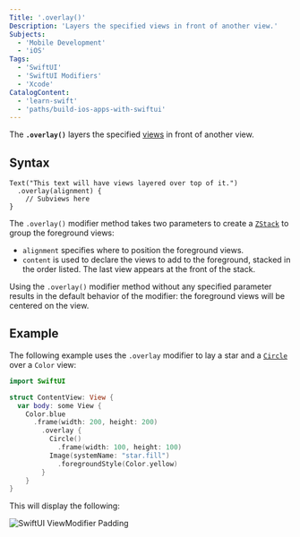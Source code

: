 ```yaml
---
Title: '.overlay()'
Description: 'Layers the specified views in front of another view.'
Subjects:
  - 'Mobile Development'
  - 'iOS'
Tags:
  - 'SwiftUI'
  - 'SwiftUI Modifiers'
  - 'Xcode'
CatalogContent:
  - 'learn-swift'
  - 'paths/build-ios-apps-with-swiftui'
---
```


The **`.overlay()`** layers the specified [views](https://www.codecademy.com/resources/docs/swiftui/views) in front of another view.

## Syntax

```pseudo
Text("This text will have views layered over top of it.")
  .overlay(alignment) {
    // Subviews here
}
```

The `.overlay()` modifier method takes two parameters to create a [`ZStack`](https://www.codecademy.com/resources/docs/swiftui/views/terms/zstack) to group the foreground views:

- `alignment` specifies where to position the foreground views.
- `content` is used to declare the views to add to the foreground, stacked in the order listed. The last view appears at the front of the stack.

Using the `.overlay()` modifier method without any specified parameter results in the default behavior of the modifier: the foreground views will be centered on the view.

## Example

The following example uses the `.overlay` modifier to lay a star and a [`Circle`](https://www.codecademy.com/resources/docs/swiftui/views/terms/circle) over a `Color` view:

```swift
import SwiftUI

struct ContentView: View {
  var body: some View {
    Color.blue
      .frame(width: 200, height: 200)
        .overlay {
          Circle()
            .frame(width: 100, height: 100)
          Image(systemName: "star.fill")
            .foregroundStyle(Color.yellow)
        }
    }
}
```

This will display the following:

![SwiftUI ViewModifier Padding](https://raw.githubusercontent.com/Codecademy/docs/main/media/swiftui-overlay.png)
